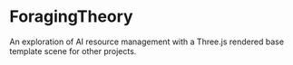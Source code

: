 # ForagingTheory
An exploration of AI resource management with a Three.js rendered base template scene for other projects.
